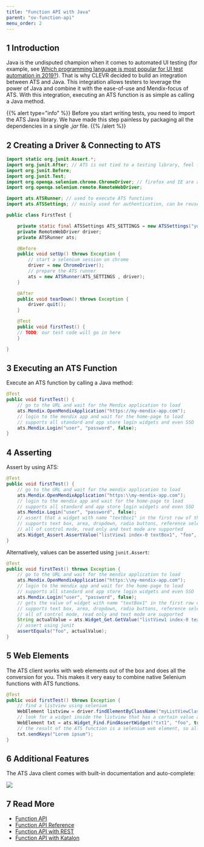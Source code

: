 ```yaml
---
title: "Function API with Java"
parent: "ov-function-api"
menu_order: 2
---
```


## 1 Introduction

Java is the undisputed champion when it comes to automated UI testing (for example, see [Which programming language is most popular for UI test automation in 2019?](https://medium.com/@applitools/which-programming-language-is-most-popular-for-ui-test-automation-in-2019-d8787bb6feb6)). That is why CLEVR decided to build an integration between ATS and Java. This integration allows testers to leverage the power of Java and combine it with the ease-of-use and Mendix-focus of ATS. With this integration, executing an ATS function is as simple as calling a Java method.

{{% alert type="info" %}}
Before you start writing tests, you need to import the ATS Java library. We have made this step painless by packaging all the dependencies in a single *.jar* file.
{{% /alert %}}

## 2 Creating a Driver & Connecting to ATS

```java
import static org.junit.Assert.*;
import org.junit.After; // ATS is not tied to a testing library, feel free to choose
import org.junit.Before;
import org.junit.Test;
import org.openqa.selenium.chrome.ChromeDriver; // firefox and IE are also supported
import org.openqa.selenium.remote.RemoteWebDriver; 

import ats.ATSRunner; // used to execute ATS functions
import ats.ATSSettings; // mainly used for authentication, can be reused

public class FirstTest {

    private static final ATSSettings ATS_SETTINGS = new ATSSettings("your-projects-id", "your-projects-function-api-key");
    private RemoteWebDriver driver;
    private ATSRunner ats;

    @Before
    public void setUp() throws Exception {
        // start a selenium session on chrome
        driver = new ChromeDriver(); 
        // prepare the ATS runner
        ats = new ATSRunner(ATS_SETTINGS , driver); 
    }

    @After
    public void tearDown() throws Exception {
        driver.quit();
    }

    @Test
    public void firstTest() {
    // TODO: our test code will go in here
    }

}
```

## 3 Executing an ATS Function

Execute an ATS function by calling a Java method:

```java
@Test
public void firstTest() {
    // go to the URL and wait for the Mendix application to load
    ats.Mendix.OpenMendixApplication("https://my-mendix-app.com");
    // login to the mendix app and wait for the home-page to load
    // supports all standard and app store login widgets and even SSO
    ats.Mendix.Login("user", "password", false);
}
```

## 4 Asserting

Assert by using ATS:

```java
@Test
public void firstTest() {
    // go to the URL and wait for the mendix application to load
    ats.Mendix.OpenMendixApplication("https:\\my-mendix-app.com");
    // login to the mendix app and wait for the home-page to load 
    // supports all standard and app store login widgets and even SSO
    ats.Mendix.Login("user", "password", false);
    // assert that a widget with name "textBox1" in the first row of the list with name "listView1" has value "foo"
    // supports text box, area, dropdown, radio buttons, reference selectors and many other widget 
    // all of control mode, read only and text mode are supported
    ats.Widget_Assert.AssertValue("listView1 index-0 textBox1", "foo", null, false);
}
```

Alternatively, values can be asserted using `junit.Assert`:


```java
@Test
public void firstTest() throws Exception {
    // go to the URL and wait for the mendix application to load
    ats.Mendix.OpenMendixApplication("https:\\my-mendix-app.com");
    // login to the mendix app and wait for the home-page to load 
    // supports all standard and app store login widgets and even SSO
    ats.Mendix.Login("user", "password", false);
    // gets the value of widget with name "textBox1" in the first row of the list with name "listView1"
    // supports text box, area, dropdown, radio buttons, reference selectors and many other widget 
    // all of control mode, read only and text mode are supported
    String actualValue = ats.Widget_Get.GetValue("listView1 index-0 textBox1", null);
    // assert using junit
    assertEquals("foo", actualValue);
}
```

## 5 Web Elements

The ATS client works with web elements out of the box and does all the conversion for you. This makes it very easy to combine native Selenium functions with ATS functions.

```java
@Test
public void firstTest() throws Exception {
    // find a listview using selenium
    WebElement listview = driver.findElementByClassName("myListViewClass");
    // look for a widget inside the listview that has a certain value and a certain class
    WebElement txt = ats.Widget_Find.FindAssertWidget("txt1", "foo", true,listview,".bar");
    // the result of the ATS function is a selenium web element, so all selenium functions are supported
    txt.sendKeys("Lorem ipsum");
}
```

## 6 Additional Features

The ATS Java client comes with built-in documentation and auto-complete:

![](attachments/ov-function-api/java_autocomplete.gif)

## 7 Read More

* [Function API](rg-two-function-api)
* [Function API Reference](rg-two-function-api-reference)
* [Function API with REST](ov-function-api-rest)
* [Function API with Katalon](ov-function-api-katalon)
